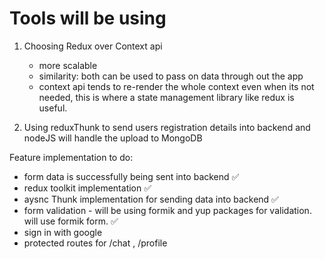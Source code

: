 # Tools will be using

1. Choosing Redux over Context api

   - more scalable
   - similarity: both can be used to pass on data through out the app
   - context api tends to re-render the whole context even when its not needed, this is where a state management library like redux is useful.

2. Using reduxThunk to send users registration details into backend and nodeJS will handle the upload to MongoDB

Feature implementation to do:

- form data is successfully being sent into backend ✅
- redux toolkit implementation ✅
- aysnc Thunk implementation for sending data into backend ✅
- form validation - will be using formik and yup packages for validation. will use formik form. ✅
- sign in with google
- protected routes for /chat , /profile
